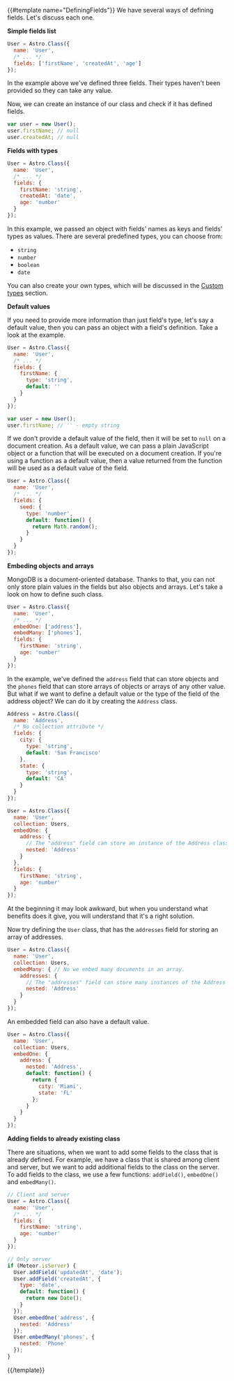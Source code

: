 {{#template name="DefiningFields"}}
We have several ways of defining fields. Let's discuss each one.

**Simple fields list**

```js
User = Astro.Class({
  name: 'User',
  /* ... */
  fields: ['firstName', 'createdAt', 'age']
});
```

In the example above we've defined three fields. Their types haven't been provided so they can take any value.

Now, we can create an instance of our class and check if it has defined fields.

```js
var user = new User();
user.firstName; // null
user.createdAt; // null
```

**Fields with types**

```js
User = Astro.Class({
  name: 'User',
  /* ... */
  fields: {
    firstName: 'string',
    createdAt: 'date',
    age: 'number'
  }
});
```

In this example, we passed an object with fields' names as keys and fields' types as values. There are several predefined types, you can choose from:

- `string`
- `number`
- `boolean`
- `date`

You can also create your own types, which will be discussed in the [Custom types](#custom-types) section.

**Default values**

If you need to provide more information than just field's type, let's say a default value, then you can pass an object with a field's definition. Take a look at the example.

```js
User = Astro.Class({
  name: 'User',
  /* ... */
  fields: {
    firstName: {
      type: 'string',
      default: ''
    }
  }
});

var user = new User();
user.firstName; // '' - empty string
```

If we don't provide a default value of the field, then it will be set to `null` on a document creation. As a default value, we can pass a plain JavaScript object or a function that will be executed on a document creation. If you're using a function as a default value, then a value returned from the function will be used as a default value of the field.

```js
User = Astro.Class({
  name: 'User',
  /* ... */
  fields: {
    seed: {
      type: 'number',
      default: function() {
        return Math.random();
      }
    }
  }
});
```

**Embeding objects and arrays**

MongoDB is a document-oriented database. Thanks to that, you can not only store plain values in the fields but also objects and arrays. Let's take a look on how to define such class.

```js
User = Astro.Class({
  name: 'User',
  /* ... */
  embedOne: ['address'],
  embedMany: ['phones'],
  fields: {
    firstName: 'string',
    age: 'number'
  }
});
```

In the example, we've defined the `address` field that can store objects and the `phones` field that can store arrays of objects or arrays of any other value. But what if we want to define a default value or the type of the field of the address object? We can do it by creating the `Address` class.

```js
Address = Astro.Class({
  name: 'Address',
  /* No collection attribute */
  fields: {
    city: {
      type: 'string',
      default: 'San Francisco'
    },
    state: {
      type: 'string',
      default: 'CA'
    }
  }
});

User = Astro.Class({
  name: 'User',
  collection: Users,
  embedOne: {
    address: {
      // The "address" field can store an instance of the Address class.
      nested: 'Address'
    }
  },
  fields: {
    firstName: 'string',
    age: 'number'
  }
});
```

At the beginning it may look awkward, but when you understand what benefits does it give, you will understand that it's a right solution.

Now try defining the `User` class, that has the `addresses` field for storing an array of addresses.

```js
User = Astro.Class({
  name: 'User',
  collection: Users,
  embedMany: { // No we embed many documents in an array.
    addresses: {
      // The "addresses" field can store many instances of the Address class.
      nested: 'Address'
    }
  }
});
```

An embedded field can also have a default value.

```js
User = Astro.Class({
  name: 'User',
  collection: Users,
  embedOne: {
    address: {
      nested: 'Address',
      default: function() {
        return {
          city: 'Miami',
          state: 'FL'
        };
      }
    }
  }
});
```

**Adding fields to already existing class**

There are situations, when we want to add some fields to the class that is already defined. For example, we have a class that is shared among client and server, but we want to add additional fields to the class on the server. To add fields to the class, we use a few functions: `addField()`, `embedOne()` and `embedMany()`.

```js
// Client and server
User = Astro.Class({
  name: 'User',
  /* ... */
  fields: {
    firstName: 'string',
    age: 'number'
  }
});

// Only server
if (Meteor.isServer) {
  User.addField('updatedAt', 'date');
  User.addField('createdAt', {
    type: 'date',
    default: function() {
      return new Date();
    }
  });
  User.embedOne('address', {
    nested: 'Address'
  });
  User.embedMany('phones', {
    nested: 'Phone'
  });
}
```
{{/template}}
